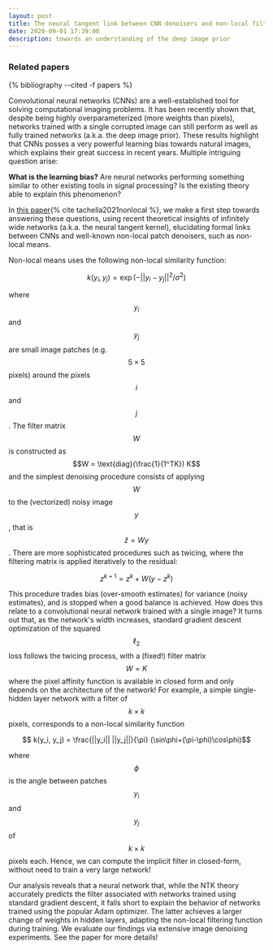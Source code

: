 ```yaml
---
layout: post
title: The neural tangent link between CNN denoisers and non-local filters
date: 2020-09-01 17:39:00
description: towards an understanding of the deep image prior
---
```

### Related papers

<div class="publications">
{% bibliography --cited -f papers %}
</div>

Convolutional neural networks (CNNs) are a well-established tool for solving computational imaging problems. It has been recently shown that, despite being highly overparameterized (more weights than pixels), networks trained with a single corrupted image can still perform as well as fully trained networks (a.k.a. the deep image prior). These results highlight that CNNs posses a very powerful learning bias towards natural images, which explains their great success in recent years. Multiple intriguing question arise:

__What is the learning bias?__
Are neural networks performing something similar to other existing tools in signal processing?
Is the existing theory able to explain this phenomenon?

In [this paper](https://openaccess.thecvf.com/content/CVPR2021/papers/Tachella_The_Neural_Tangent_Link_Between_CNN_Denoisers_and_Non-Local_Filters_CVPR_2021_paper.pdf){% cite tachella2021nonlocal %}, we make a first step towards answering these questions, using recent theoretical insights of infinitely wide networks (a.k.a. the neural tangent kernel), elucidating formal links between CNNs and well-known non-local patch denoisers, such as non-local means.

Non-local means uses the following non-local similarity function:

$$ k(y_i, y_j) = \exp(-||y_i-y_j||^2/\sigma^2)$$

where $$y_i$$ and $$y_j$$ are small image patches (e.g. $$5\times 5$$ pixels) around the pixels $$i$$ and $$j$$. The filter matrix $$W$$ is constructed as $$W = \text{diag}(\frac{1}{1^TK}) K$$ and the simplest denoising procedure consists of applying $$W$$ to the (vectorized) noisy image $$y$$, that is $$\hat{z}=W y$$. There are more sophisticated procedures such as twicing, where the filtering matrix is applied iteratively to the residual:

$$z^{k+1} = z^{k} + W(y-z^{k})$$ 

This procedure trades bias (over-smooth estimates) for variance (noisy estimates), and is stopped when a good balance is achieved. How does this relate to a convolutional neural network trained with a single image? It turns out that, as the network's width increases, standard gradient descent optimization of the squared $$\ell_2$$ loss follows the twicing process, with a (fixed!) filter matrix $$W=K$$ where the pixel affinity function is available in closed form and only depends on the architecture of the network! For example, a simple single-hidden layer network with a filter of $$k\times k$$ pixels, corresponds to a non-local similarity function

$$ k(y_i, y_j) = \frac{||y_i|| ||y_j||}{\pi} (\sin\phi+(\pi-\phi)\cos\phi)$$ 

where $$\phi$$ is the angle between patches $$y_i$$ and $$y_j$$ of $$k\times k$$ pixels each. Hence, we can compute the implicit filter in closed-form, without need to train a very large network!

Our analysis reveals that a neural network that, while the NTK theory accurately predicts the filter associated with networks trained using standard gradient descent, it falls short to explain the behavior of networks trained using the popular Adam optimizer. The latter achieves a larger change of weights in hidden layers, adapting the non-local filtering function during training. We evaluate our findings via extensive image denoising experiments. See the paper for more details!

